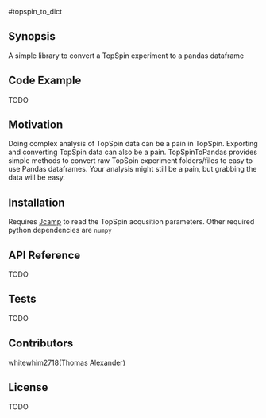 #topspin_to_dict

## Synopsis

A simple library to convert a TopSpin experiment to a pandas dataframe 

## Code Example

TODO

## Motivation

Doing complex analysis of TopSpin data can be a pain in TopSpin. Exporting and converting TopSpin data can also be a pain. TopSpinToPandas provides simple methods to convert raw TopSpin experiment folders/files to easy to use Pandas dataframes. Your analysis might still be a pain, but grabbing the data will be easy. 

## Installation

Requires [Jcamp](https://github.com/nzhagen/jcamp) to read the TopSpin acqusition parameters. 
Other required python dependencies are
`numpy`

## API Reference

TODO

## Tests

TODO

## Contributors

whitewhim2718(Thomas Alexander)

## License

TODO